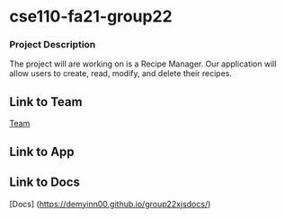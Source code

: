 # cse110-fa21-group22

### Project Description

The project will are working on is a Recipe Manager. Our application will allow users to create, read, modify, and delete their recipes.

## Link to Team

[Team](./admin/team.md)

## Link to App

## Link to Docs

[Docs] (https://demyinn00.github.io/group22xjsdocs/)
